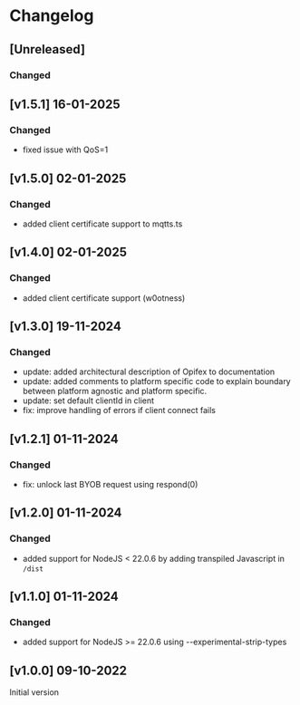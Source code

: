 # Changelog

## [Unreleased]

### Changed

## [v1.5.1] 16-01-2025

### Changed

- fixed issue with QoS=1

## [v1.5.0] 02-01-2025

### Changed

- added client certificate support to mqtts.ts

## [v1.4.0] 02-01-2025

### Changed

- added client certificate support (w0otness)

## [v1.3.0] 19-11-2024

### Changed

- update: added architectural description of Opifex to documentation
- update: added comments to platform specific code to explain boundary between
  platform agnostic and platform specific.
- update: set default clientId in client
- fix: improve handling of errors if client connect fails

## [v1.2.1] 01-11-2024

### Changed

- fix: unlock last BYOB request using respond(0)

## [v1.2.0] 01-11-2024

### Changed

- added support for NodeJS < 22.0.6 by adding transpiled Javascript in `/dist`

## [v1.1.0] 01-11-2024

### Changed

- added support for NodeJS >= 22.0.6 using --experimental-strip-types

## [v1.0.0] 09-10-2022

Initial version

